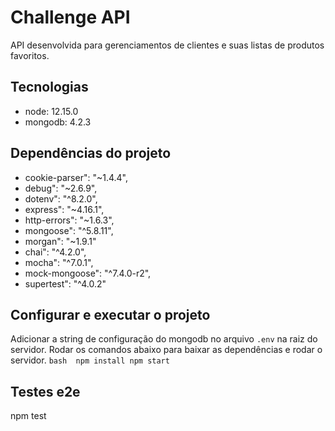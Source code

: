 # Challenge API

API desenvolvida para gerenciamentos de clientes e suas listas de produtos favoritos.

## Tecnologias

- node: 12.15.0
- mongodb: 4.2.3

## Dependências do projeto
- cookie-parser": "~1.4.4",
- debug": "~2.6.9",
- dotenv": "^8.2.0",
- express": "~4.16.1",
- http-errors": "~1.6.3",
- mongoose": "^5.8.11",
- morgan": "~1.9.1"
- chai": "^4.2.0",
- mocha": "^7.0.1",
- mock-mongoose": "^7.4.0-r2",
- supertest": "^4.0.2"


## Configurar e executar o projeto

Adicionar a string de configuração do mongodb no arquivo `.env` na raiz do servidor. Rodar os comandos abaixo para baixar as dependências e rodar o servidor.
``bash 
npm install
npm start
``
## Testes e2e

npm test




